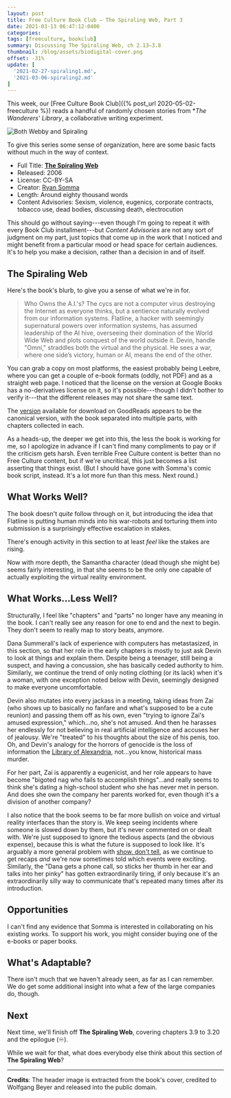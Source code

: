```yaml
---
layout: post
title: Free Culture Book Club — The Spiraling Web, Part 3
date: 2021-03-13 06:47:12-0400
categories:
tags: [freeculture, bookclub]
summary: Discussing The Spiraling Web, ch 2.13–3.8
thumbnail: /blog/assets/biodigital-cover.png
offset: -31%
update: [
  '2021-02-27-spiraling1.md',
  '2021-03-06-spiraling2.md'
]
---
```


This week, our [Free Culture Book Club]({% post_url 2020-05-02-freeculture %}) reads a handful of randomly chosen stories from **The Wanderers' Library*, a collaborative writing experiment.

![Both Webby and Spiraling](/blog/assets/ACfU3U18DzuB7v6SxdKOV6ajrMXysTqAmA.png "Both Webby and Spiraling")

To give this series some sense of organization, here are some basic facts without much in the way of context.

 * Full Title:  [**The Spiraling Web**](http://leebre.org/book/the-spiraling-web/index.html)
 * Released:  2006
 * License:  CC-BY-SA
 * Creator:  [Ryan Somma](https://ryansomma.com/)
 * Length:  Around eighty thousand words
 * Content Advisories:  Sexism, violence, eugenics, corporate contracts, tobacco use, dead bodies, discussing death, electrocution

This should go without saying---even though I'm going to repeat it with every Book Club installment---but *Content Advisories* are not any sort of judgment on my part, just topics that come up in the work that I noticed and might benefit from a particular mood or head space for certain audiences.  It's to help you make a decision, rather than a decision in and of itself.

## The Spiraling Web

Here's the book's blurb, to give you a sense of what we're in for.

 > Who Owns the A.I.'s? The cycs are not a computer virus destroying the Internet as everyone thinks, but a sentience naturally evolved from our information systems. Flatline, a hacker with seemingly supernatural powers over information systems, has assumed leadership of the AI hive, overseeing their domination of the World Wide Web and plots conquest of the world outside it. Devin, handle "Omni," straddles both the virtual and the physical. He sees a war, where one side’s victory, human or AI, means the end of the other.

You can grab a copy on most platforms, the easiest probably being Leebre, where you can get a couple of e-book formats (oddly, not PDF) and as a straight web page.  I noticed that the license on the version at Google Books has a no-derivatives license on it, so it's possible---though I didn't bother to verify it---that the different releases may not share the same text.

The [version](https://www.goodreads.com/book/show/9351820-the-spiraling-web) available for download on GoodReads appears to be the canonical version, with the book separated into multiple parts, with chapters collected in each.

As a heads-up, the deeper we get into this, the less the book is working for me, so I apologize in advance if I can't find many compliments to pay or if the criticism gets harsh.  Even terrible Free Culture content is better than no Free Culture content, but if we're uncritical, this just becomes a list asserting that things exist.  (But I should have gone with Somma's comic book script, instead.  It's a lot more fun than this mess.  Next round.)

## What Works Well?

The book doesn't *quite* follow through on it, but introducing the idea that Flatline is putting human minds into his war-robots and torturing them into submission is a surprisingly effective escalation in stakes.

There's enough activity in this section to at least *feel* like the stakes are rising.

Now with more depth, the Samantha character (dead though she might be) seems fairly interesting, in that she seems to be the only one capable of actually exploiting the virtual reality environment.

## What Works...Less Well?

Structurally, I feel like "chapters" and "parts" no longer have any meaning in the book.  I can't really see any reason for one to end and the next to begin.  They don't seem to really map to story beats, anymore.

Dana Summerall's lack of experience with computers has metastasized, in this section, so that her role in the early chapters is mostly to just ask Devin to look at things and explain them.  Despite being a teenager, still being a suspect, and having a concussion, she has basically ceded authority to him.  Similarly, we continue the trend of only noting clothing (or its lack) when it's a woman, with one exception noted below with Devin, seemingly designed to make everyone uncomfortable.

Devin also mutates into every jackass in a meeting, taking ideas from Zai (who shows up to basically no fanfare and what's supposed to be a cute reunion) and passing them off as his own, even "trying to ignore Zai's amused expression," which...no, she's not amused.  And then he harasses her endlessly for not believing in real artificial intelligence and accuses her of jealousy.  We're "treated" to his thoughts about the size of his penis, too.  Oh, and Devin's analogy for the horrors of genocide is the loss of information the [Library of Alexandria](https://en.wikipedia.org/wiki/Library_of_Alexandria), not...you know, historical mass murder.

For her part, Zai is apparently a eugenicist, and her role appears to have become "bigoted nag who fails to accomplish things"...and really seems to think she's dating a high-school student who she has never met in person.  And does she own the company her parents worked for, even though it's a division of another company?

I also notice that the book seems to be far more bullish on voice and virtual reality interfaces than the story is.  We keep seeing incidents where someone is slowed down by them, but it's never commented on or dealt with.  We're just supposed to ignore the tedious aspects (and the obvious expense), because this is what the future is supposed to look like.  It's arguably a more general problem with [show, don't tell](https://en.wikipedia.org/wiki/Show%2C_don%27t_tell), as we continue to get recaps *and* we're now sometimes told which events were exciting.  Similarly, the "Dana gets a phone call, so sticks her thumb in her ear and talks into her pinky" has gotten extraordinarily tiring, if only because it's an extraordinarily silly way to communicate that's repeated many times after its introduction.

## Opportunities

I can't find any evidence that Somma is interested in collaborating on his existing works.  To support his work, you might consider buying one of the e-books or paper books.

## What's Adaptable?

There isn't much that we haven't already seen, as far as I can remember.  We do get some additional insight into what a few of the large companies do, though.

## Next

Next time, we'll finish off **The Spiraling Web**, covering chapters 3.9 to 3.20 and the epilogue (♾).

While we wait for that, what does everybody else think about this section of **The Spiraling Web**?

* * *

**Credits**:  The header image is extracted from the book's cover, credited to Wolfgang Beyer and released into the public domain.
